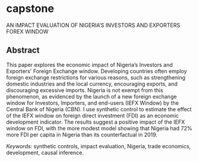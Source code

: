 # capstone
AN IMPACT EVALUATION OF NIGERIA’S INVESTORS AND EXPORTERS FOREX WINDOW
## Abstract
This paper explores the economic impact of Nigeria’s Investors and Exporters' Foreign Exchange window. Developing countries often employ foreign exchange restrictions for various reasons, such as strengthening domestic industries and the local currency, encouraging exports, and discouraging excessive imports. Nigeria is not exempt from this phenomenon, as evidenced by the launch of a new foreign exchange window for Investors, Importers, and end-users (IEFX Window) by the Central Bank of Nigeria (CBN). I use synthetic control to estimate the effect of the IEFX window on foreign direct investment (FDI) as an economic development indicator. The results suggest a positive impact of the IEFX window on FDI, with the more modest model showing that Nigeria had 72% more FDI per capita in Nigeria than its counterfactual in 2019.
	
*Keywords:* synthetic controls, impact evaluation, Nigeria, trade economics, development, causal inference.
